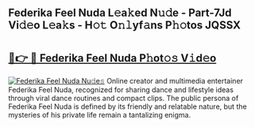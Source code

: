 ## Federika Feel Nuda L𝚎a𝚔ed N𝚞𝚍e - Part-7Jd Vi𝚍𝚎o L𝚎a𝚔s - H𝚘𝚝 O𝚗𝚕yf𝚊ns P𝚑𝚘tos JQSSX

# <h2><a href="http://kfekn9i.oniu.top/?m=Federika+Feel+Nuda">🔗👉 🔴 Federika Feel Nuda P𝚑ot𝚘𝚜 V𝚒d𝚎o</a></h2>

[![Federika Feel Nuda Nu𝚍e𝚜](https://i.imgur.com/0qMVB7G.gif)](http://kfekn9i.oniu.top/?m=Federika+Feel+Nuda)
Online creator and multimedia entertainer Federika Feel Nuda, recognized for sharing dance and lifestyle ideas through viral dance routines and compact clips. The public persona of Federika Feel Nuda is defined by its friendly and relatable nature, but the mysteries of his private life remain a tantalizing enigma.  
